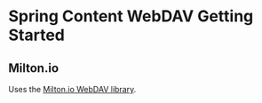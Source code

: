 # Spring Content WebDAV Getting Started

## Milton.io
Uses the [Milton.io WebDAV library](http://milton.io/).
